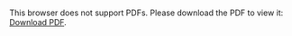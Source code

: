 <object data="https://github.com/dustinwicker/resume/blob/master/Resume%20-%20Dustin%20Wicker.pdf" type="application/pdf" width="750px" height="750px">
    <embed src="https://github.com/dustinwicker/resume/blob/master/Resume%20-%20Dustin%20Wicker.pdf" type="application/pdf">
        <p>This browser does not support PDFs. Please download the PDF to view it: <a href="https://github.com/dustinwicker/resume/blob/master/Resume%20-%20Dustin%20Wicker.pdf">Download PDF</a>.</p>
    </embed>
</object>